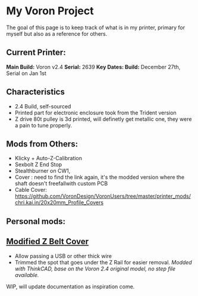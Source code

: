 # My Voron Project

The goal of this page is to keep track of what is in my printer, primary for myself but also as a reference for others.

## Current Printer:
**Main Build:** Voron v2.4
**Serial:** 2639
**Key Dates: Build:** December 27th, Serial on Jan 1st

## Characteristics
* 2.4 Build, self-sourced
* Printed part for electronic enclosure took from the Trident version
* Z drive 80t pulley is 3d printed, will definetly get metallic one, they were a pain to tune properly.

## Mods from Others:
* Klicky + Auto-Z-Calibration
* Sexbolt Z End Stop
* Stealthburner on CW1, 
* Cover : need to find the link again, it's the modded version where the shaft doesn't freefallwith custom PCB
* Cable Cover: https://github.com/VoronDesign/VoronUsers/tree/master/printer_mods/chri.kai.in/20x20mm_Profile_Covers

## Personal mods:
## [Modified Z Belt Cover](/STL/z_belt_cover/)
* Allow passing a USB or other thick wire
* Trimmed the spot that goes under the Z Rail for easier removal.
*Modded with ThinkCAD, base on the Voron 2.4 original model, no step file available.*

WIP, will update documentation as inspiration come.
